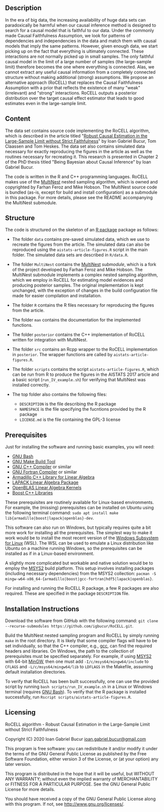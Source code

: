 ## Description
In the era of big data, the increasing availability of huge data sets can
paradoxically be harmful when our causal inference method is designed to search 
for a causal model that is faithful to our data. Under the commonly made Causal 
Faithfulness Assumption, we look for patterns of dependencies and independencies 
in the data and match them with causal models that imply the same patterns.
However, given enough data, we start picking up on the fact that everything is 
ultimately connected. These interactions are not normally picked up in small samples.
The only faithful causal model in the limit of a large number of samples 
(the large-sample limit) therefore becomes the one where everything is connected. 
Alas, we cannot extract any useful causal information from a completely connected 
structure without making additional (strong) assumptions. We propose an alternative 
approach (RoCELL) that replaces the Causal Faithfulness Assumption with a prior 
that reflects the existence of many "weak" (irrelevant) and "strong" interactions.
RoCELL outputs a posterior distribution over the target causal effect estimator
that leads to good estimates even in the large-sample limit.

## Content

The data set contains source code implementing the RoCELL algorithm, which is 
described in the article titled "[Robust Causal Estimation in the Large-Sample
Limit without Strict Faithfulness](http://proceedings.mlr.press/v54/bucur17a.html)" 
by Ioan Gabriel Bucur, Tom Claassen and Tom Heskes. The data set also contains 
simulated data necessary for exactly reproducing the figures in the article as
well as the routines necessary for recreating it. This research is presented 
in Chapter 2 of the PhD thesis titled "Being Bayesian about Causal Inference" by
Ioan Gabriel Bucur. 

The code is written in the R and C++ programming languages. RoCELL makes use of
the [MultiNest](https://github.com/farhanferoz/MultiNest) nested sampling algorithm, 
which is owned and copyrighted by Farhan Feroz and Mike Hobson. The MultiNest
source code is bundled (as-is, except for build and install configuration) as a
submodule in this package. For more details, please see the README accompanying 
the MultiNest submodule.

## Structure

The code is structured on the skeleton of an [R package](https://r-pkgs.org/index.html) 
package as follows:

- The folder `data` contains pre-saved simulated data, which we use to recreate
the figures from the article. The simulated data can also be reproduced using 
the `aistats-article-figures.R` script in the main folder. The simulated data
sets are described in `R/data.R`.

- The folder `MultiNest` contains the [MultiNest](https://github.com/farhanferoz/MultiNest)
*submodule*, which is a fork of the project developed by Farhan Feroz and Mike Hobson.
The MultiNest submodule implements a complex nested sampling algorithm, which we
employ in RoCELL for estimating model evidences and producing posterior samples.
The original implementation is kept unchanged, with the exception of changes
in the build configuration file made for easier compilation and installation.

- The folder `R` contains the R files necessary for reproducing the figures from
the article.

- The folder `man` contains the documentation for the implemented functions.

- The folder `posterior` contains the C++ implementation of RoCELL written for
integration with MultiNest.

- The folder `src` contains an Rcpp wrapper to the RoCELL implementation in
`posterior`. The wrapper functions are called by `aistats-article-figures.R`.

- The folder `scripts` contains the script `aistats-article-figures.R`, which
can be run from R to produce the figures in the AISTATS 2017 article and a
basic script (`run_IV_example.sh`) for verifying that MultiNest was installed
correctly.

- The top folder also contains the following files:
  - `DESCRIPTION` is the file describing the R package
  - `NAMESPACE` is the file specifying the fucntions provided by the R package
  - `LICENSE.md` is the file containing the GPL-3 license


## Prerequisites

Just for installing the software and running basic examples, you will need:

- [GNU Bash](https://www.gnu.org/software/bash/)
- [GNU Make Build Tool](https://www.gnu.org/software/make/)
- [GNU C++ Compiler](https://gcc.gnu.org/) or similar
- [GNU Fortran Compiler](https://gcc.gnu.org/fortran/) or similar
- [Armadillo C++ Library for Linear Algebra](http://arma.sourceforge.net/)
- [LAPACK Linear Algebra Package](http://www.netlib.org/lapack/)
- [OpenBLAS Linear Algebra Kernels](https://www.openblas.net/)
- [Boost C++ Libraries](https://www.boost.org/)

These prerequisites are routinely available for Linux-based environments. For 
example, the (missing) prerequisites can be installed on Ubuntu using the following 
terminal command: `sudo apt install make lib{armadillo|boost|lapack|openblas}-dev`.

This software can also run on Windows, but typically requires quite a bit more 
work for installing all the prerequisites. The simplest way to make it work 
would be to install the most recent version of the [Windows Subsystem for Linux](https://docs.microsoft.com/en-us/windows/wsl/install-win10) (WSL). The
WSL can be used to emulate a Linux distribution like Ubuntu on a machine running 
Windows, so the prerequisites can be installed as if in a Linux-based environment.

A slightly more complicated but workable and native solution would be to employ 
the [MSYS2](https://www.msys2.org/) build platform. This setup involves installing
packages (including necessary dependencies) from the MSYS2 collection: `pacman -S mingw-w64-x86_64-{armadillo|boost|gcc-fortran|hdf5|lapack|openblas}`.

For installing and running the RoCELL R package, a few R packages are also 
required. These are specified in the package `DESCRIPTION` file.


## Installation Instructions

Download the software from GitHub with the following command:
`git clone --recurse-submodules https://github.com/igbucur/RoCELL.git`.

Build the MultiNest nested sampling program and RoCELL by simply running `make` 
in the root directory. It is likely that some compiler flags will have to be set 
individually, so that the C++ compiler, e.g., [gcc](https://gcc.gnu.org/), can 
find the required headers and libraries. On Windows, the path to the collection
of prerequisites must be specified separately. For example, if using 
[MSYS2](https://www.msys2.org/) with 64-bit [MinGW](http://www.mingw.org/), then 
one must add `-I/c/msys64/mingw64/include` to `CFLAGS` and `-L/c/msys64/mingw64/lib` 
to `LDFLAGS` in the Makefile, assuming default installation directories.

To verify that RoCELL has been built successfully, one can use the provided 
script by running `bash scripts/run_IV_example.sh` in a Linux or Windows terminal
(requires [GNU Bash](https://www.gnu.org/software/bash/)). To verify that the
R package is installed successfully, run `Rscript scripts/aistats-article-figures.R`.

## Licensing

RoCELL algorithm - Robust Causal Estimation in the Large-Sample Limit without Strict Faithfulness

Copyright (C) 2020 Ioan Gabriel Bucur <ioan.gabriel.bucur@gmail.com>

This program is free software: you can redistribute it and/or modify
it under the terms of the GNU General Public License as published by
the Free Software Foundation, either version 3 of the License, or
(at your option) any later version.

This program is distributed in the hope that it will be useful,
but WITHOUT ANY WARRANTY; without even the implied warranty of
MERCHANTABILITY or FITNESS FOR A PARTICULAR PURPOSE.  See the
GNU General Public License for more details.

You should have received a copy of the GNU General Public License
along with this program.  If not, see <http://www.gnu.org/licenses/>.